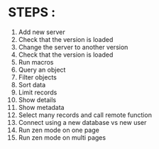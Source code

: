 STEPS :
=======

1. Add new server
2. Check that the version is loaded
3. Change the server to another version
4. Check that the version is loaded
5. Run macros
6. Query an object 
7. Filter objects
8. Sort data
9.  Limit records
10. Show details
11. Show metadata
12. Select many records and call remote function
13. Connect using a new database vs new user
14. Run zen mode on one page
15. Run zen mode on multi pages